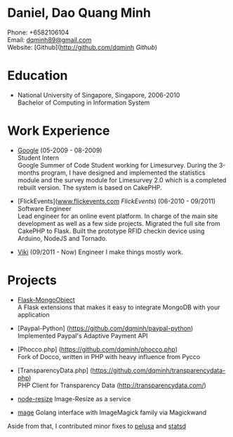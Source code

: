 Daniel, Dao Quang Minh
======================
Phone:    +6582106104     
Email:    <dqminh89@gmail.com>    
Website:  [Github](http://github.com/dqminh *Github*)       

Education
=========
* National University of Singapore, Singapore, 2006-2010   
  Bachelor of Computing in Information System

Work Experience
===============
* [Google](http://www.google-melange.com/gsoc/project/google/gsoc2009/dqminh/3001) (05-2009 - 08-2009)   
  Student Intern  
  Google Summer of Code Student working for Limesurvey. During the 3-months
  program, I have designed and implemented the statistics module and the survey
  module for Limesurvey 2.0 which is a completed rebuilt version. The system is
  based on CakePHP.

* [FlickEvents](www.flickevents.com *FlickEvents*) (06-2010 - 09/2011)  
  Software Engineer  
  Lead engineer for an online event platform. In charge of the main site
  development as well as a few side projects.  Migrated the full site from
  CakePHP to Flask. Built the prototype RFID checkin device using Arduino,
  NodeJS and Tornado.

* [Viki](www.viki.com) (09/2011 - Now)
  Engineer
  I make things mostly work.

Projects
========

* [Flask-MongoObject](https://github.com/dqminh/flask-mongoobject)  
  A Flask extensions that makes it easy to integrate MongoDB with your application

* [Paypal-Python] (https://github.com/dqminh/paypal-python)  
  Implemented Paypal's Adaptive Payment API

* [Phocco.php] (https://github.com/dqminh/phocco.php)  
  Fork of Docco, written in PHP with heavy influence from Pycco

* [TransparencyData.php] (https://github.com/dqminh/transparencydata-php)  
  PHP Client for Transparency Data (http://transparencydata.com/)

* [node-resize](https://github.com/dqminh/node-resize)
  Image-Resize as a service

* [mage](https://github.com/dqminh/mage)
  Golang interface with ImageMagick family via Magickwand

Aside from that, I contributed minor fixes to [pelusa](https://github.com/codegram/pelusa) and [statsd](https://github.com/etsy/statsd)